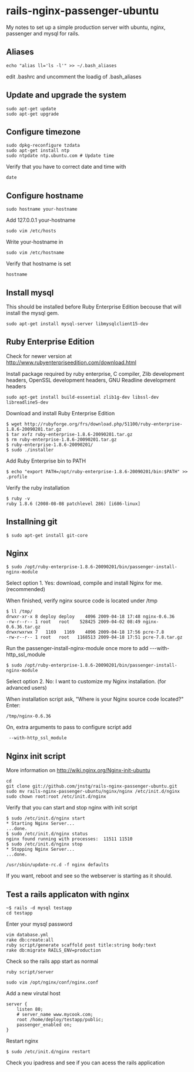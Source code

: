 rails-nginx-passenger-ubuntu
============================

My notes to set up a simple production server with ubuntu, nginx, passenger and mysql for rails.

Aliases
-------
    
    echo "alias ll='ls -l'" >> ~/.bash_aliases

edit .bashrc and uncomment the loadig of .bash_aliases

Update and upgrade the system
-------------------------------

    sudo apt-get update
    sudo apt-get upgrade

Configure timezone
-------------------

    sudo dpkg-reconfigure tzdata
    sudo apt-get install ntp
    sudo ntpdate ntp.ubuntu.com # Update time
    
Verify that you have to correct date and time with

    date

Configure hostname
-------------------

    sudo hostname your-hostname

Add 127.0.0.1 your-hostname

    sudo vim /etc/hosts
    
Write your-hostname in 
    
    sudo vim /etc/hostname
    
Verify that hostname is set
    
    hostname

Install mysql
---------------

This should be installed before Ruby Enterprise Edition becouse that will install the mysql gem.

    sudo apt-get install mysql-server libmysqlclient15-dev

Ruby Enterprise Edition
------------------------

Check for newer version at http://www.rubyenterpriseedition.com/download.html

Install package required by ruby enterprise, C compiler, Zlib development headers, OpenSSL development headers, GNU Readline development headers

    sudo apt-get install build-essential zlib1g-dev libssl-dev libreadline5-dev

Download and install Ruby Enterprise Edition

    $ wget http://rubyforge.org/frs/download.php/51100/ruby-enterprise-1.8.6-20090201.tar.gz
    $ tar xvfz ruby-enterprise-1.8.6-20090201.tar.gz 
    $ rm ruby-enterprise-1.8.6-20090201.tar.gz 
    $ ruby-enterprise-1.8.6-20090201/
    $ sudo ./installer

Add Ruby Enterprise bin to PATH

    $ echo "export PATH=/opt/ruby-enterprise-1.8.6-20090201/bin:$PATH" >> .profile

Verify the ruby installation

    $ ruby -v
    ruby 1.8.6 (2008-08-08 patchlevel 286) [i686-linux]


Installning git
----------------

    $ sudo apt-get install git-core

Nginx
-------

    $ sudo /opt/ruby-enterprise-1.8.6-20090201/bin/passenger-install-nginx-module

Select option 1. Yes: download, compile and install Nginx for me. (recommended)

When finished, verify nginx source code is located under /tmp

    $ ll /tmp/
    drwxr-xr-x 8 deploy deploy    4096 2009-04-18 17:48 nginx-0.6.36
    -rw-r--r-- 1 root   root    528425 2009-04-02 08:49 nginx-0.6.36.tar.gz
    drwxrwxrwx 7   1169   1169    4096 2009-04-18 17:56 pcre-7.8
    -rw-r--r-- 1 root   root   1168513 2009-04-18 17:51 pcre-7.8.tar.gz
    
Run the passenger-install-nginx-module once more to add ---with-http_ssl_module 

    $ sudo /opt/ruby-enterprise-1.8.6-20090201/bin/passenger-install-nginx-module
    
Select option 2. No: I want to customize my Nginx installation. (for advanced users)

When installation script ask, "Where is your Nginx source code located?" Enter:

    /tmp/nginx-0.6.36

On, extra arguments to pass to configure script add

     --with-http_ssl_module
     
     
Nginx init script
-------------------

More information on http://wiki.nginx.org/Nginx-init-ubuntu

    cd
    git clone git://github.com/jnstq/rails-nginx-passenger-ubuntu.git
    sudo mv rails-nginx-passenger-ubuntu/nginx/nginx /etc/init.d/nginx
    sudo chown root:root /etc/init.d/nginx
    
Verify that you can start and stop nginx with init script

    $ sudo /etc/init.d/nginx start
    * Starting Nginx Server...
    ...done.
    $ sudo /etc/init.d/nginx status
    nginx found running with processes:  11511 11510
    $ sudo /etc/init.d/nginx stop
    * Stopping Nginx Server...
    ...done.
    
    /usr/sbin/update-rc.d -f nginx defaults
    
If you want, reboot and see so the webserver is starting as it should.


Test a rails applicaton with nginx
----------------------------------

    ~$ rails -d mysql testapp
    cd testapp
    
Enter your mysql password
    
    vim database.yml
    rake db:create:all
    ruby script/generate scaffold post title:string body:text
    rake db:migrate RAILS_ENV=production
    
Check so the rails app start as normal
    
    ruby script/server

    sudo vim /opt/nginx/conf/nginx.conf
    
Add a new virutal host

    server {
        listen 80;
        # server_name www.mycook.com;
        root /home/deploy/testapp/public;
        passenger_enabled on;
    }
    
Restart nginx

    $ sudo /etc/init.d/nginx restart
    
Check you ipadress and see if you can acess the rails application
        













